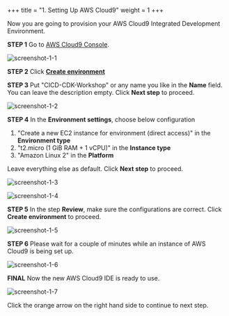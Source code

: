 +++
title = "1. Setting Up AWS Cloud9"
weight = 1
+++

Now you are going to provision your AWS Cloud9 Integrated Development Environment.

**STEP 1** Go to [AWS Cloud9 Console](https://console.aws.amazon.com/cloud9/home).

![screenshot-1-1](/aws-cicd-cdk-workshop/images/content/screenshot-1-1.png)

**STEP 2** Click [**Create environment**](https://console.aws.amazon.com/cloud9/home/create)

**STEP 3** Put "CICD-CDK-Workshop" or any name you like in the **Name** field. You can leave the description empty. Click **Next step** to proceed.

![screenshot-1-2](/aws-cicd-cdk-workshop/images/content/screenshot-1-2.png)

**STEP 4** In the **Environment settings**, choose below configuration

1. "Create a new EC2 instance for environment (direct access)" in the **Environment type**
2. "t2.micro (1 GiB RAM + 1 vCPU)" in the **Instance type**
3. "Amazon Linux 2" in the **Platform**

Leave everything else as default.
Click **Next step** to proceed.

![screenshot-1-3](/aws-cicd-cdk-workshop/images/content/screenshot-1-3.png)

![screenshot-1-4](/aws-cicd-cdk-workshop/images/content/screenshot-1-4.png)

**STEP 5** In the step **Review**, make sure the configurations are correct. Click **Create environment** to proceed.

![screenshot-1-5](/aws-cicd-cdk-workshop/images/content/screenshot-1-5.png)

**STEP 6** Please wait for a couple of minutes while an instance of AWS Cloud9 is being set up.

![screenshot-1-6](/aws-cicd-cdk-workshop/images/content/screenshot-1-6.png)

**FINAL** Now the new AWS Cloud9 IDE is ready to use.

![screenshot-1-7](/aws-cicd-cdk-workshop/images/content/screenshot-1-7.png)

Click the orange arrow on the right hand side to continue to next step.